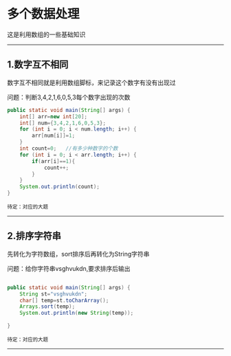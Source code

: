 ﻿# 多个数据处理

这是利用数组的一些基础知识

---

## 1.数字互不相同

数字互不相同就是利用数组脚标，来记录这个数字有没有出现过

问题：判断3,4,2,1,6,0,5,3每个数字出现的次数

```java
public static void main(String[] args) {
	int[] arr=new int[20];
	int[] num={3,4,2,1,6,0,5,3};
	for (int i = 0; i < num.length; i++) {
		arr[num[i]]=1;
	}
	int count=0;   //有多少种数字的个数
	for (int i = 0; i < arr.length; i++) {
		if(arr[i]==1){
			count++;			
		}
	}
	System.out.println(count);
}
```

``待定：对应的大题``

---

## 2.排序字符串

先转化为字符数组，sort排序后再转化为String字符串

问题：给你字符串vsghvukdn,要求排序后输出

```java

public static void main(String[] args) {
	String st="vsghvukdn";
	char[] temp=st.toCharArray();
	Arrays.sort(temp);
	System.out.println(new String(temp));
	
}
```

``待定：对应的大题``

---
